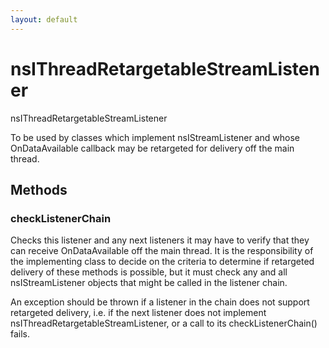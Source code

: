 ```yaml
---
layout: default
---
```


# nsIThreadRetargetableStreamListener #

nsIThreadRetargetableStreamListener

To be used by classes which implement nsIStreamListener and whose
OnDataAvailable callback may be retargeted for delivery off the main thread.


## Methods ##

### checkListenerChain ###

Checks this listener and any next listeners it may have to verify that
they can receive OnDataAvailable off the main thread. It is the
responsibility of the implementing class to decide on the criteria to
determine if retargeted delivery of these methods is possible, but it must
check any and all nsIStreamListener objects that might be called in the
listener chain.

An exception should be thrown if a listener in the chain does not
support retargeted delivery, i.e. if the next listener does not implement
nsIThreadRetargetableStreamListener, or a call to its checkListenerChain()
fails.

